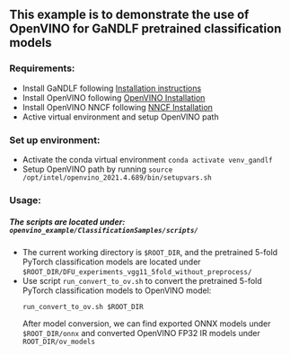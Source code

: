 ## This example is to demonstrate the use of OpenVINO for GaNDLF pretrained classification models

### Requirements:
- Install GaNDLF following [Installation instructions](https://cbica.github.io/GaNDLF/setup)
- Install OpenVINO following [OpenVINO Installation](https://docs.openvino.ai/latest/openvino_docs_install_guides_installing_openvino_linux.html)
- Install OpenVINO NNCF following [NNCF Installation](https://github.com/openvinotoolkit/nncf#installation)
- Active virtual environment and setup OpenVINO path

### Set up environment:
- Activate the conda virtual environment ```conda activate venv_gandlf```
- Setup OpenVINO path by running ```source /opt/intel/openvino_2021.4.689/bin/setupvars.sh```

### Usage: 
##### The scripts are located under: ```openvino_example/ClassificationSamples/scripts/```
- The current working directory is ```$ROOT_DIR```, and the pretrained 5-fold PyTorch classification models are located under ```$ROOT_DIR/DFU_experiments_vgg11_5fold_without_preprocess/```
- Use script ```run_convert_to_ov.sh``` to convert the pretrained 5-fold PyTorch classification models to OpenVINO model:
  ```
  run_convert_to_ov.sh $ROOT_DIR
  ```
  After model conversion, we can find exported ONNX models under ```$ROOT_DIR/onnx``` and converted OpenVINO FP32 IR models under ```ROOT_DIR/ov_models```
